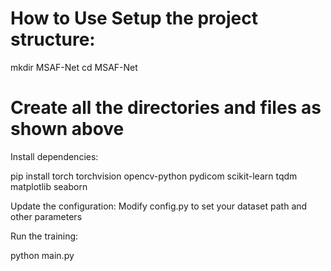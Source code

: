 **How to Use**
Setup the project structure:
=
mkdir MSAF-Net
cd MSAF-Net
# Create all the directories and files as shown above
Install dependencies:

pip install torch torchvision opencv-python pydicom scikit-learn tqdm matplotlib seaborn

Update the configuration:
Modify config.py to set your dataset path and other parameters

Run the training:

python main.py
